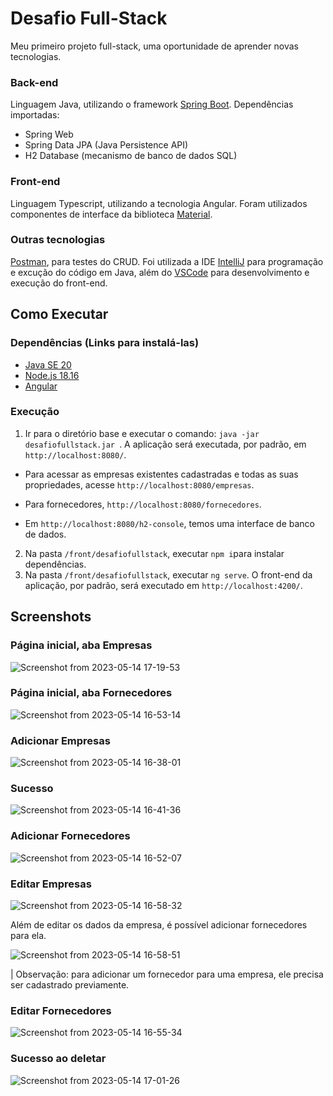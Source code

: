 # Desafio Full-Stack
Meu primeiro projeto full-stack, uma oportunidade de aprender novas tecnologias.

### Back-end
Linguagem Java, utilizando o framework [Spring Boot](https://spring.io/). Dependências importadas:
- Spring Web
- Spring Data JPA (Java Persistence API)
- H2 Database (mecanismo de banco de dados SQL)

### Front-end
Linguagem Typescript, utilizando a tecnologia Angular. Foram utilizados componentes de interface da biblioteca [Material](https://material.angular.io/).

### Outras tecnologias
[Postman](https://www.postman.com/postman/workspace/postman-public-workspace/documentation/12959542-c8142d51-e97c-46b6-bd77-52bb66712c9a), para testes do CRUD. Foi utilizada a IDE [IntelliJ](https://www.jetbrains.com/pt-br/idea/download/) para programação e excução do código em Java, além do [VSCode](https://code.visualstudio.com/download) para desenvolvimento e execução do front-end.

## Como Executar
### Dependências (Links para instalá-las)
- [Java SE 20](https://www.oracle.com/java/technologies/javase/jdk20-archive-downloads.html)
- [Node.js 18.16]([https://www.npmjs.com/package/npm](https://nodejs.org/en/download))
- [Angular](https://angular.io/guide/setup-local)
### Execução
1. Ir para o diretório base e executar o comando:
`java -jar desafiofullstack.jar `. A aplicação será executada, por padrão, em `http://localhost:8080/`. 

- Para acessar as empresas existentes cadastradas e todas as suas propriedades, acesse `http://localhost:8080/empresas`. 

- Para fornecedores, `http://localhost:8080/fornecedores`.

- Em `http://localhost:8080/h2-console`, temos uma interface de banco de dados.

2. Na pasta `/front/desafiofullstack`, executar `npm i`para instalar dependências.
3. Na pasta `/front/desafiofullstack`, executar `ng serve`. O front-end da aplicação, por padrão, será executado em `http://localhost:4200/`.
## Screenshots
### Página inicial, aba Empresas
![Screenshot from 2023-05-14 17-19-53](https://github.com/louisaturn/desafiofullstack/assets/48096245/65b824f5-2c00-4f46-85f9-0e7074fe1af2)

### Página inicial, aba Fornecedores
![Screenshot from 2023-05-14 16-53-14](https://github.com/louisaturn/desafiofullstack/assets/48096245/17ed745b-e466-4368-a200-1f3c4730f6ff)

### Adicionar Empresas
![Screenshot from 2023-05-14 16-38-01](https://github.com/louisaturn/desafiofullstack/assets/48096245/7de652f3-d57f-47b6-9520-34170bede86a)

### Sucesso
![Screenshot from 2023-05-14 16-41-36](https://github.com/louisaturn/desafiofullstack/assets/48096245/b315a281-d191-4dd3-a4a7-ecb7b7de45b2)

### Adicionar Fornecedores
![Screenshot from 2023-05-14 16-52-07](https://github.com/louisaturn/desafiofullstack/assets/48096245/ddb55735-5c21-44ed-8e16-37382305c06b)

### Editar Empresas
![Screenshot from 2023-05-14 16-58-32](https://github.com/louisaturn/desafiofullstack/assets/48096245/54f90e0b-2cd5-4b9a-acfc-6237b01311b7)

Além de editar os dados da empresa, é possível adicionar fornecedores para ela.

![Screenshot from 2023-05-14 16-58-51](https://github.com/louisaturn/desafiofullstack/assets/48096245/8ee8b5ad-882a-4aef-929b-f91ff2851c64)


| Observação: para adicionar um fornecedor para uma empresa, ele precisa ser cadastrado previamente.
### Editar Fornecedores
![Screenshot from 2023-05-14 16-55-34](https://github.com/louisaturn/desafiofullstack/assets/48096245/67884b7b-5d56-4420-b293-52b58e0e8a09)

### Sucesso ao deletar
![Screenshot from 2023-05-14 17-01-26](https://github.com/louisaturn/desafiofullstack/assets/48096245/20a50e6a-998c-417d-a739-a594ac854fab)

